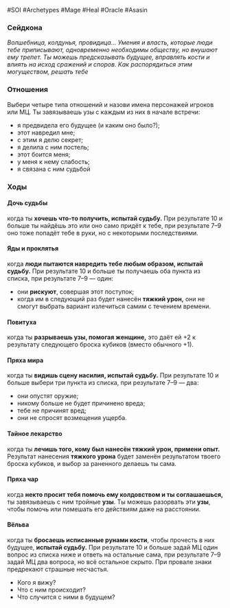 #SOI #Archetypes #Mage #Heal #Oracle #Asasin 

### Сейдкона
*Волшебница, колдунья, провидица… Умения и власть, которые люди тебе приписывают, одновременно необходимы обществу, но внушают ему трепет. Ты можешь предсказывать будущее, вправлять кости и влиять на исход сражений и споров. Как распорядиться этим могуществом, решать тебе*

### Отношения 
Выбери четыре типа отношений и назови имена персонажей игроков или МЦ. Ты завязываешь узы с каждым из них в начале встречи: 
-  я предвидела его будущее (и каким оно было?); 
-  этот навредил мне; 
-  с этим я делю секрет; 
-  я делила с ним постель; 
-  этот боится меня; 
-  у меня к нему слабость; 
-  я связана с ним судьбой

### Ходы
#### Дочь судьбы
когда ты **хочешь что-то получить, испытай судьбу.** При результате 10 и больше ты найдёшь это или оно само придёт к тебе, при результате 7–9 оно тоже попадёт тебе в руки, но с некоторыми последствиями. 

#### Яды и проклятья
когда **люди пытаются навредить тебе любым образом, испытай судьбу.** При результате 10 и больше ты получаешь оба пункта из списка, при результате 7–9 — один: 
-  они **рискуют**, совершая этот поступок; 
-  когда им в следующий раз будет нанесён **тяжкий урон,** они не смогут выбрать вариант излечиться самим с течением времени. 

#### Повитуха
когда ты **разрываешь узы, помогая женщине,** это даёт ей +2 к результату следующего броска кубиков (вместо обычного +1). 

#### Пряха мира
когда ты **видишь сцену насилия, испытай судьбу.** При результате 10 и больше выбери три пункта из списка, при результате 7–9 — два: 
-  они опустят оружие; 
-  никому больше не будет причинено вреда; 
-  тебе не причинят вред; 
-  они не спросят возмещения ущерба. 
 
#### Тайное лекарство
когда ты **лечишь того, кому был нанесён тяжкий урон, примени опыт.** Результат нанесения **тяжкого урона** будет заменён результатом твоего броска кубиков, и выбор за раненного делаешь ты сама. 

#### Пряха чар
когда **некто просит тебя помочь ему колдовством и ты соглашаешься,** ты завязываешь с ним тройные **узы**. Ты можешь разорвать эти **узы**, чтобы помочь или помешать его действиям даже на расстоянии.

#### Вёльва
когда ты **бросаешь исписанные рунами кости**, чтобы прочесть в них будущее, **испытай судьбу.** При результате 10 и больше задай МЦ один вопрос из списка ниже и ответь на остальные сама, при результате 7–9 задай МЦ два вопроса, но всё остальное скрыто. При провале знаки предрекают страшные несчастья. 
-  Кого я вижу? 
-  Что с ним происходит? 
-  Что случится с ними в будущем?